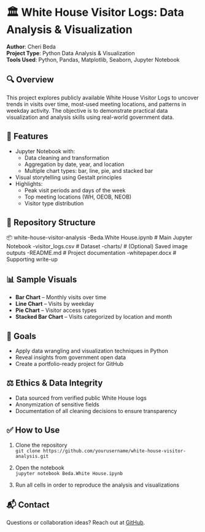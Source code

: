 # 🏛️ White House Visitor Logs: Data Analysis & Visualization

**Author**: Cheri Beda  
**Project Type**: Python Data Analysis & Visualization  
**Tools Used**: Python, Pandas, Matplotlib, Seaborn, Jupyter Notebook  

## 🔍 Overview
This project explores publicly available White House Visitor Logs to uncover trends in visits over time, most-used meeting locations, 
and patterns in weekday activity. The objective is to demonstrate practical data visualization and analysis skills using real-world government data.

## 🚀 Features
- Jupyter Notebook with:
  - Data cleaning and transformation
  - Aggregation by date, year, and location
  - Multiple chart types: bar, line, pie, and stacked bar
- Visual storytelling using Gestalt principles
- Highlights:
  - Peak visit periods and days of the week
  - Top meeting locations (WH, OEOB, NEOB)
  - Visitor type distribution

## 📁 Repository Structure

📦 white-house-visitor-analysis
  -Beda.White House.ipynb # Main Jupyter Notebook
  -visitor_logs.csv # Dataset
  -charts/ # (Optional) Saved image outputs
  -README.md # Project documentation
  -whitepaper.docx # Supporting write-up

## 📊 Sample Visuals
- **Bar Chart** – Monthly visits over time
- **Line Chart** – Visits by weekday
- **Pie Chart** – Visitor access types
- **Stacked Bar Chart** – Visits categorized by location and month

## 🎯 Goals
- Apply data wrangling and visualization techniques in Python
- Reveal insights from government open data
- Create a portfolio-ready project for GitHub

## ⚖️ Ethics & Data Integrity
- Data sourced from verified public White House logs
- Anonymization of sensitive fields
- Documentation of all cleaning decisions to ensure transparency

## ✅ How to Use
1. Clone the repository  
   `git clone https://github.com/yourusername/white-house-visitor-analysis.git`

2. Open the notebook  
   `jupyter notebook Beda.White House.ipynb`

3. Run all cells in order to reproduce the analysis and visualizations

## 📬 Contact
Questions or collaboration ideas? Reach out at [GitHub](https://github.com/cheribeda).



